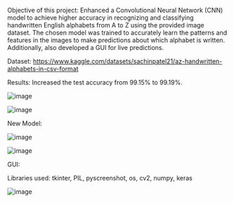Objective of this project: Enhanced a Convolutional Neural Network (CNN) model to achieve higher accuracy in recognizing and classifying handwritten English alphabets from A to Z using the provided image dataset. 
The chosen model was trained to accurately learn the patterns and features in the images to make predictions about which alphabet is written.  Additionally, also developed a GUI for live predictions.  

Dataset: https://www.kaggle.com/datasets/sachinpatel21/az-handwritten-alphabets-in-csv-format  

Results: Increased the test accuracy from 99.15% to 99.19%. 

  ![image](https://github.com/11hepatel/Handwritten-English-Character-Recognition/assets/73201634/899f6bff-f1d9-4cf9-8a7a-c3c8e18d9000)

  ![image](https://github.com/11hepatel/Handwritten-English-Character-Recognition/assets/73201634/77ce5c91-bb6b-4b11-9fec-64820b3876c5)

New Model: 

  ![image](https://github.com/11hepatel/Handwritten-English-Character-Recognition/assets/73201634/d7a28448-e0d7-438a-9a38-2fe38f7602c2)

  ![image](https://github.com/11hepatel/Handwritten-English-Character-Recognition/assets/73201634/f0e2550a-8aee-40a6-8657-69045b04d74f)

GUI: 

  Libraries used:
  tkinter, PIL, pyscreenshot, os, cv2, numpy, keras
  
  ![image](https://github.com/11hepatel/Handwritten-English-Character-Recognition/assets/73201634/1ff8741d-a7ad-4b10-b8b5-b3af49fd94ce)

